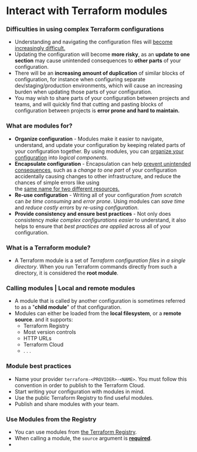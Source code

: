 # Interact with Terraform modules


### Difficulties in using complex Terraform configurations

- Understanding and navigating the configuration files will <ins>become increasingly difficult.</ins>
- Updating the configuration will become **more risky**, as an **update to one section** may cause unintended consequences to **other parts** of your configuration.
- There will be an **increasing amount of duplication** of similar blocks of configuration, for instance when configuring separate<br> dev/staging/production environments, which will cause an increasing burden when updating those parts of your configuration.
- You may wish to share parts of your configuration between projects and teams, and will quickly find that cutting and pasting blocks of configuration between projects is **error prone and hard to maintain.**

### What are modules for?

- **Organize configuration** - Modules make it easier to navigate, understand, and update your configuration by keeping related parts of your configuration together. By using modules, you can <ins>organize your configuration</ins> into *logical components*.
- **Encapsulate configuration** - Encapsulation can help <ins>prevent unintended consequences</ins>, such as a *change to one part* of your configuration accidentally causing changes to other infrastructure, and reduce the chances of simple errors like using<br> the <ins>same name for two different resources.</ins>
- **Re-use configuration** - Writing all of your configuration *from scratch* can *be time consuming* and *error prone*. Using modules can *save time* and *reduce costly errors* by *re-using configuration*.
- **Provide consistency and ensure best practices** -  Not only does consistency *make complex configurations easier* to understand, it also helps to ensure that *best practices are applied* across all of your configuration.

### What is a Terraform module?

- A Terraform module is a set of *Terraform configuration files* in *a single directory*. When you run Terraform commands directly from such a directory, it is considered the **root module**.

### Calling modules | Local and remote modules

- A module that is called by another configuration is sometimes referred to as a "**child module**" of that configuration.
- Modules can either be loaded from the **local filesystem**, or a **remote source**. and it supports:
  - Terraform Registry
  - Most version controls
  - HTTP URLs
  - Terraform Cloud
  - . . .

### Module best practices

- Name your provider `terraform-<PROVIDER>-<NAME>`. You must follow this convention in order to publish to the Terraform Cloud.
- Start writing your configuration with modules in mind.
- Use the public Terraform Registry to find useful modules.
- Publish and share modules with your team.

### Use Modules from the Registry

- You can use modules from [the Terraform Registry](https://registry.terraform.io/).
- When calling a module, the `source` argument is <ins>**required**</ins>.
- 